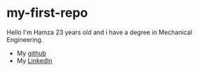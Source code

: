 # my-first-repo
Hello I'm Hamza  23 years old and i have a degree in Mechanical Engineering.

+ My [github](https://github.com/Dawahreh)
+ My [LinkedIn](https://www.linkedin.com/in/hamzeh-dawahreh-6822781b8/)
